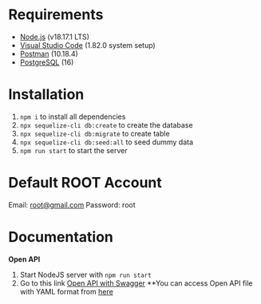 # Requirements
- [Node.js](https://nodejs.org/en) (v18.17.1 LTS)
- [Visual Studio Code](https://code.visualstudio.com/download) (1.82.0 system setup)
- [Postman](https://www.postman.com/downloads/) (10.18.4)
- [PostgreSQL](https://www.postgresql.org/download/) (16)

# Installation
1. `npm i` to install all dependencies
2. `npx sequelize-cli db:create` to create the database
3. `npx sequelize-cli db:migrate` to create table
4. `npx sequelize-cli db:seed:all` to seed dummy data
5. `npm run start` to start the server

# Default ROOT Account
Email: root@gmail.com
Password: root

# Documentation
**Open API**
1. Start NodeJS server with `npm run start`
2. Go to this link [Open API with Swagger](http://localhost/api-docs/)
\**You can access Open API file with YAML format from [here](./DOCS/openapi.yml)